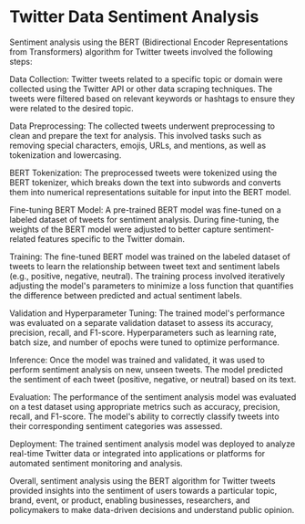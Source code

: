# Twitter Data Sentiment Analysis
Sentiment analysis using the BERT (Bidirectional Encoder Representations from Transformers) algorithm for Twitter tweets involved the following steps:

Data Collection: Twitter tweets related to a specific topic or domain were collected using the Twitter API or other data scraping techniques. The tweets were filtered based on relevant keywords or hashtags to ensure they were related to the desired topic.

Data Preprocessing: The collected tweets underwent preprocessing to clean and prepare the text for analysis. This involved tasks such as removing special characters, emojis, URLs, and mentions, as well as tokenization and lowercasing.

BERT Tokenization: The preprocessed tweets were tokenized using the BERT tokenizer, which breaks down the text into subwords and converts them into numerical representations suitable for input into the BERT model.

Fine-tuning BERT Model: A pre-trained BERT model was fine-tuned on a labeled dataset of tweets for sentiment analysis. During fine-tuning, the weights of the BERT model were adjusted to better capture sentiment-related features specific to the Twitter domain.

Training: The fine-tuned BERT model was trained on the labeled dataset of tweets to learn the relationship between tweet text and sentiment labels (e.g., positive, negative, neutral). The training process involved iteratively adjusting the model's parameters to minimize a loss function that quantifies the difference between predicted and actual sentiment labels.

Validation and Hyperparameter Tuning: The trained model's performance was evaluated on a separate validation dataset to assess its accuracy, precision, recall, and F1-score. Hyperparameters such as learning rate, batch size, and number of epochs were tuned to optimize performance.

Inference: Once the model was trained and validated, it was used to perform sentiment analysis on new, unseen tweets. The model predicted the sentiment of each tweet (positive, negative, or neutral) based on its text.

Evaluation: The performance of the sentiment analysis model was evaluated on a test dataset using appropriate metrics such as accuracy, precision, recall, and F1-score. The model's ability to correctly classify tweets into their corresponding sentiment categories was assessed.

Deployment: The trained sentiment analysis model was deployed to analyze real-time Twitter data or integrated into applications or platforms for automated sentiment monitoring and analysis.

Overall, sentiment analysis using the BERT algorithm for Twitter tweets provided insights into the sentiment of users towards a particular topic, brand, event, or product, enabling businesses, researchers, and policymakers to make data-driven decisions and understand public opinion.




